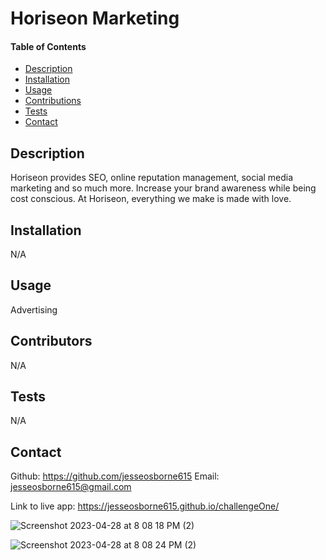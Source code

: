 # Horiseon Marketing 

   #### Table of Contents

  * [Description](#description)
  * [Installation](#installation)
  * [Usage](#usage)
  * [Contributions](#contributors)
  * [Tests](#tests)
  * [Contact](#contatct)

  ## Description
  Horiseon provides SEO, online reputation management, social media marketing and so much more. Increase your brand awareness while being cost conscious. At Horiseon, everything we make is made with love.

  ## Installation
  N/A

  ## Usage
  Advertising

  ## Contributors
  N/A

  ## Tests
  N/A

   ## Contact
  Github: https://github.com/jesseosborne615
  Email: jesseosborne615@gmail.com

  Link to live app: https://jesseosborne615.github.io/challengeOne/


![Screenshot 2023-04-28 at 8 08 18 PM (2)](https://user-images.githubusercontent.com/69701671/235272029-e3aab495-69f0-4af8-b814-809c0a40ba05.png)

![Screenshot 2023-04-28 at 8 08 24 PM (2)](https://user-images.githubusercontent.com/69701671/235272049-9d1bc592-d481-42b7-a940-4984683a7b12.png)
